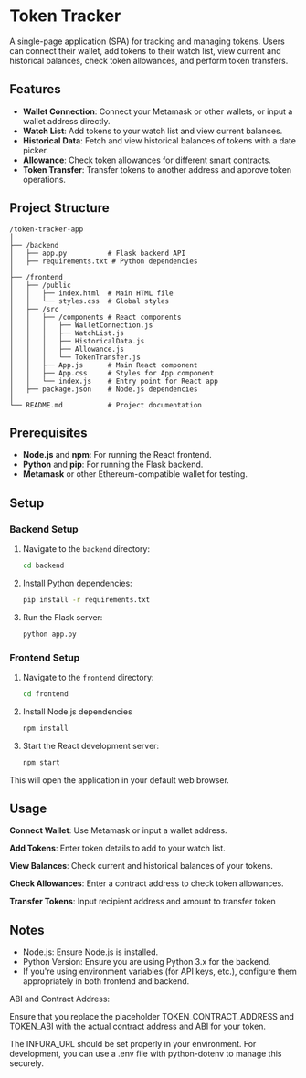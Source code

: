 # Token Tracker

A single-page application (SPA) for tracking and managing tokens. Users can connect their wallet, add tokens to their watch list, view current and historical balances, check token allowances, and perform token transfers.

## Features

- **Wallet Connection**: Connect your Metamask or other wallets, or input a wallet address directly.
- **Watch List**: Add tokens to your watch list and view current balances.
- **Historical Data**: Fetch and view historical balances of tokens with a date picker.
- **Allowance**: Check token allowances for different smart contracts.
- **Token Transfer**: Transfer tokens to another address and approve token operations.

## Project Structure
```
/token-tracker-app
│
├── /backend
│   ├── app.py          # Flask backend API
│   ├── requirements.txt # Python dependencies
│
├── /frontend
│   ├── /public
│   │   ├── index.html  # Main HTML file
│   │   └── styles.css  # Global styles
│   ├── /src
│   │   ├── /components # React components
│   │   │   ├── WalletConnection.js
│   │   │   ├── WatchList.js
│   │   │   ├── HistoricalData.js
│   │   │   ├── Allowance.js
│   │   │   └── TokenTransfer.js
│   │   ├── App.js      # Main React component
│   │   ├── App.css     # Styles for App component
│   │   └── index.js    # Entry point for React app
│   ├── package.json    # Node.js dependencies
│
└── README.md           # Project documentation
```


## Prerequisites

- **Node.js** and **npm**: For running the React frontend.
- **Python** and **pip**: For running the Flask backend.
- **Metamask** or other Ethereum-compatible wallet for testing.

## Setup

### Backend Setup

1. Navigate to the `backend` directory:
   ```bash
   cd backend

2. Install Python dependencies:
   ```bash
   pip install -r requirements.txt

3. Run the Flask server:
   ```bash
   python app.py

### Frontend Setup
1. Navigate to the `frontend` directory:
   ```bash
   cd frontend

2. Install Node.js dependencies
    ```bash
    npm install

3. Start the React development server:
    ```bash
    npm start

This will open the application in your default web browser.

## Usage

**Connect Wallet**: Use Metamask or input a wallet address.

**Add Tokens**: Enter token details to add to your watch list.

**View Balances**: Check current and historical balances of your tokens.

**Check Allowances**: Enter a contract address to check token allowances.

**Transfer Tokens**: Input recipient address and amount to transfer token

## Notes
- Node.js: Ensure Node.js is installed.
- Python Version: Ensure you are using Python 3.x for the backend.
- If you're using environment variables (for API keys, etc.), configure them appropriately in both frontend and backend.


ABI and Contract Address:

Ensure that you replace the placeholder TOKEN_CONTRACT_ADDRESS and TOKEN_ABI with the actual contract address and ABI for your token.

The INFURA_URL should be set properly in your environment. For development, you can use a .env file with python-dotenv to manage this securely.
